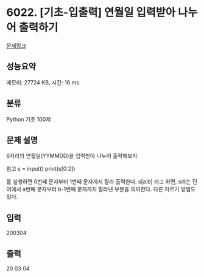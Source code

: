 # 6022. [기초-입출력] 연월일 입력받아 나누어 출력하기

[문제링크](https://codeup.kr/problem.php?id=6022)

## 성능요약

메모리: 27724 KB, 시간: 16 ms

## 분류

Python 기초 100제

## 문제 설명

6자리의 연월일(YYMMDD)을 입력받아 나누어 출력해보자.

참고
s = input()
print(s[0:2])

를 실행하면 0번째 문자부터 1번째 문자까지 잘라 출력한다.
s[a:b] 라고 하면, s라는 단어에서 a번째 문자부터 b-1번째 문자까지 잘라낸 부분을 의미한다.
다른 자르기 방법도 있다.

## 입력

200304

## 출력

20 03 04